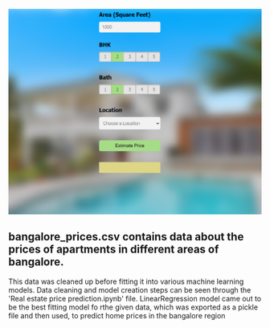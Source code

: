 
![Preview](https://github.com/SahilSheikh12299/Real-estate-price-predicting-web-app/blob/main/Real%20estate%20price%20prediction/Web%20App%20Preview.png)



## bangalore_prices.csv contains data about the prices of apartments in different areas of bangalore.
This data was cleaned up before fitting it into various machine learning models.
Data cleaning and model creation steps can be seen through the 'Real estate price prediction.ipynb' file.
LinearRegression model came out to be the best fitting model fo rthe given data, which was exported as a pickle file and then used, to predict home prices in the bangalore region
